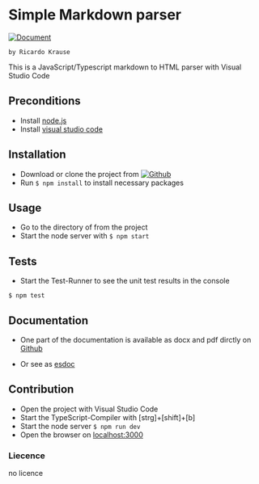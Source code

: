 # Simple Markdown parser
[![Document](https://doc.esdoc.org/github.com/thimmy687/Simple-MD2HTML/badge.svg?t=0)](https://doc.esdoc.org/github.com/thimmy687/Simple-MD2HTML)

    by Ricardo Krause
    
This is a JavaScript/Typescript markdown to HTML parser with Visual Studio Code


## Preconditions
* Install [node.js](https://nodejs.org/en/)
* Install [visual studio code](https://code.visualstudio.com/)


## Installation
* Download or clone the project from [![Github](https://github.frapsoft.com/social/github.png)](https://github.com/thimmy687/Simple-MD2HTML)
* Run `$ npm install` to install necessary packages

## Usage
* Go to the directory of from the project
* Start the node server with `$ npm start`

## Tests
- Start the Test-Runner to see the unit test results in the console
```
$ npm test
```
## Documentation

* One part of the documentation is available as docx and pdf dirctly on [Github](https://github.com/thimmy687/Simple-MD2HTML)

* Or see as [esdoc](https://doc.esdoc.org/github.com/thimmy687/Simple-MD2HTML)

## Contribution
- Open the project with Visual Studio Code
- Start the TypeScript-Compiler with [strg]+[shift]+[b]
- Start the node server `$ npm run dev`
- Open the browser on [localhost:3000](http://localhost:3000/)

### Liecence
no licence
